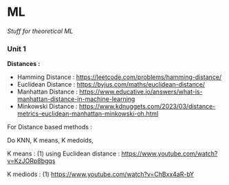 # ML
*Stuff for theoretical ML*
### Unit 1
**Distances :**

* Hamming Distance : https://leetcode.com/problems/hamming-distance/
* Euclidean Distance : https://byjus.com/maths/euclidean-distance/
* Manhattan Distance : https://www.educative.io/answers/what-is-manhattan-distance-in-machine-learning
* Minkowski Distance : https://www.kdnuggets.com/2023/03/distance-metrics-euclidean-manhattan-minkowski-oh.html

For Distance based methods : 

Do KNN, K means, K medoids,  

K means : (1) using Euclidean distance : https://www.youtube.com/watch?v=KzJORp8bgqs

K mediods : (1) https://www.youtube.com/watch?v=ChBxx4aR-bY
